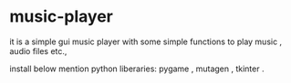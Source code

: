 # music-player

it is a simple gui music player with some simple functions to play music , audio files etc.,

install below mention python liberaries:
pygame ,
mutagen ,
tkinter .




